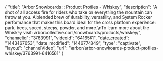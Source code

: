 {
    "title": "Arbor Snowboards :: Product Profiles - Whiskey",
    "description": "A shot of all access fire for riders who take on everything the mountain can throw at you. A blended brew of durability, versatility, and System Rocker performance that makes this board ideal for the cross platform experience: park, trees, speed, steeps, powder, and more.\nTo learn more about the Whiskey visit: arborcollective.com\/snowboards\/products\/whiskey\/",
    "channelid": "3763991",
    "videoid": "6416561",
    "date_created": "1443467653",
    "date_modified": "1446774849",
    "type": "captivate",
    "layout": "channelVideo",
    "url": "\/arbor\/arbor-snowboards-product-profiles-whiskey\/3763991-6416561"
}